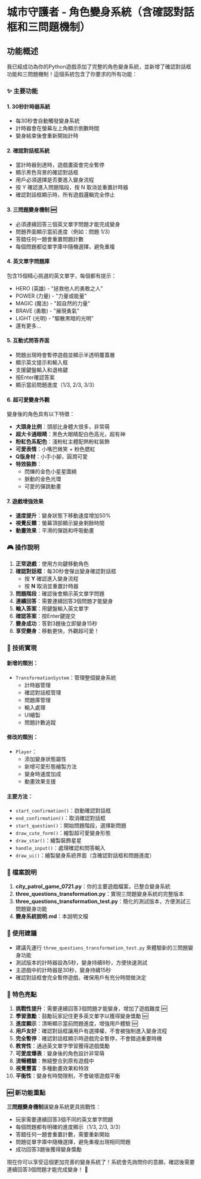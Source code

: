 # 城市守護者 - 角色變身系統（含確認對話框和三問題機制）

## 功能概述

我已經成功為你的Python遊戲添加了完整的角色變身系統，並新增了確認對話框功能和三問題機制！這個系統包含了你要求的所有功能：

### ✨ 主要功能

#### 1. **30秒計時器系統**
- 每30秒會自動觸發變身系統
- 計時器會在螢幕左上角顯示倒數時間
- 變身結束後會重新開始計時

#### 2. **確認對話框系統**
- 當計時器到達時，遊戲畫面會完全暫停
- 顯示黑色背景的確認對話框
- 用戶必須選擇是否要進入變身流程
- 按 Y 確認進入問題階段，按 N 取消並重置計時器
- 確認對話框顯示時，所有遊戲邏輯完全停止

#### 3. **三問題變身機制** 🆕
- 必須連續回答三個英文單字問題才能完成變身
- 問題界面顯示當前進度（例如：問題 1/3）
- 答錯任何一題會重置問題計數
- 每個問題都從單字庫中隨機選擇，避免重複

#### 4. **英文單字問題庫**
包含15個精心挑選的英文單字，每個都有提示：
- HERO (英雄) - "拯救他人的勇敢之人"
- POWER (力量) - "力量或能量"  
- MAGIC (魔法) - "超自然的力量"
- BRAVE (勇敢) - "展現勇氣"
- LIGHT (光明) - "驅散黑暗的光明"
- 還有更多...

#### 5. **互動式問答界面**
- 問題出現時會暫停遊戲並顯示半透明覆蓋層
- 顯示英文提示和輸入框
- 支援鍵盤輸入和退格鍵
- 按Enter確認答案
- 顯示當前問題進度（1/3, 2/3, 3/3）

#### 6. **超可愛變身外觀**
變身後的角色具有以下特徵：
- **大頭身比例**：頭部比身體大很多，非常萌
- **超大卡通眼睛**：黑色大眼睛配白色高光，超有神
- **粉紅色系配色**：淺粉紅主體配熱粉紅裝飾
- **可愛表情**：小嘴巴微笑 + 粉色腮紅
- **Q版身材**：小手小腳，圓潤可愛
- **特效裝飾**：
  - 閃爍的金色小星星圍繞
  - 脈動的金色光環
  - 可愛的彈跳動畫

#### 7. **遊戲增強效果**
- **速度提升**：變身狀態下移動速度增加50%
- **視覺反饋**：螢幕頂部顯示變身剩餘時間
- **動畫效果**：平滑的彈跳和呼吸動畫

### 🎮 操作說明

1. **正常遊戲**：使用方向鍵移動角色
2. **確認對話框**：每30秒會彈出變身確認對話框
   - 按 **Y** 確認進入變身流程
   - 按 **N** 取消並重置計時器
3. **問題階段**：確認後會顯示英文單字問題
4. **連續回答**：需要連續回答3個問題才能變身
5. **輸入答案**：用鍵盤輸入英文單字
6. **確認答案**：按Enter鍵提交
7. **變身成功**：答對3題後立即變身15秒
8. **享受變身**：移動更快，外觀超可愛！

### 🔧 技術實現

#### 新增的類別：
- `TransformationSystem`：管理整個變身系統
  - 計時器管理
  - 確認對話框管理
  - 問題庫管理
  - 輸入處理
  - UI繪製
  - 問題計數追蹤

#### 修改的類別：
- `Player`：
  - 添加變身狀態屬性
  - 新增可愛形態繪製方法
  - 變身時速度加成
  - 動畫效果支援

#### 主要方法：
- `start_confirmation()`：啟動確認對話框
- `end_confirmation()`：取消確認對話框
- `start_question()`：開始問題階段，選擇新問題
- `draw_cute_form()`：繪製超可愛變身形態
- `draw_star()`：繪製裝飾星星
- `handle_input()`：處理確認和問答輸入
- `draw_ui()`：繪製變身系統界面（含確認對話框和問題進度）

### 📁 檔案說明

1. **city_patrol_game_0721.py**：你的主要遊戲檔案，已整合變身系統
2. **three_questions_transformation.py**：實現三問題變身系統的完整版本
3. **three_questions_transformation_test.py**：簡化的測試版本，方便測試三問題變身功能
4. **變身系統說明.md**：本說明文檔

### 🎯 使用建議

- 建議先運行 `three_questions_transformation_test.py` 來體驗新的三問題變身功能
- 測試版本的計時器設為5秒，變身持續8秒，方便快速測試
- 主遊戲中的計時器是30秒，變身持續15秒
- 確認對話框會完全暫停遊戲，確保用戶有充分時間做決定

### 🌟 特色亮點

1. **挑戰性提升**：需要連續回答3個問題才能變身，增加了遊戲難度 🆕
2. **學習激勵**：鼓勵玩家記住更多英文單字以獲得變身獎勵 🆕
3. **進度顯示**：清晰顯示當前問題進度，增強用戶體驗 🆕
4. **用戶友好**：確認對話框讓用戶有選擇權，不會被強制進入變身流程
5. **完全暫停**：確認對話框顯示時遊戲完全暫停，不會錯過重要時機
6. **教育性**：通過英文單字學習獲得遊戲獎勵
7. **可愛度爆表**：變身後的角色設計非常萌
8. **流暢體驗**：無縫整合到原有遊戲中
9. **視覺豐富**：多種動畫效果和特效
10. **平衡性**：變身有時間限制，不會破壞遊戲平衡

### 🆕 新功能重點

**三問題變身機制**讓變身系統更具挑戰性：
- 玩家需要連續回答3個不同的英文單字問題
- 每個問題都有明確的進度顯示（1/3, 2/3, 3/3）
- 答錯任何一題會重置計數，需要重新開始
- 問題從單字庫中隨機選擇，避免重複出現相同問題
- 成功回答3題後獲得變身獎勵

現在你可以享受這個更加完善的變身系統了！系統會先詢問你的意願，確認後需要連續回答3個問題才能完成變身！ 🎉